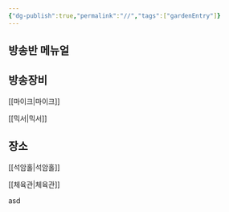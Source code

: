 ```yaml
---
{"dg-publish":true,"permalink":"//","tags":["gardenEntry"]}
---
```


## 방송반 메뉴얼

## 방송장비

[[마이크\|마이크]]

[[믹서\|믹서]]

## 장소

[[석암홀\|석암홀]]

[[체육관\|체육관]]


asd